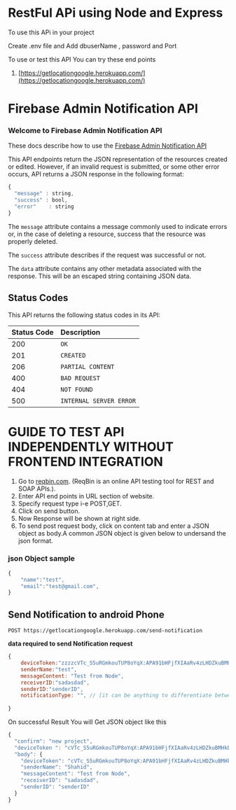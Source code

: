 # RestFul APi using Node and Express


To use this APi in your project

Create .env file and Add dbuserName , password and Port

To use or test this API You can try these end points

1. [https://getlocationgoogle.herokuapp.com/](https://getlocationgoogle.herokuapp.com/)


# Firebase Admin Notification API

### Welcome to Firebase Admin Notification API



These docs describe how to use the [Firebase Admin Notification API](https://getlocationgoogle.herokuapp.com/)

This API endpoints return the JSON representation of the resources created or edited. However, if an invalid request is submitted, or some other error occurs, API returns a JSON response in the following format:

```javascript
{
  "message" : string,
  "success" : bool,
  "error"    : string
}
```

The `message` attribute contains a message commonly used to indicate errors or, in the case of deleting a resource, success that the resource was properly deleted.

The `success` attribute describes if the request was successful or not.

The `data` attribute contains any other metadata associated with the response. This will be an escaped string containing JSON data.

## Status Codes

This API returns the following status codes in its API:

| Status Code | Description             |
| :---------- | :---------------------- |
| 200         | `OK`                    |
| 201         | `CREATED`               |
| 206         | `PARTIAL CONTENT` |
| 400         | `BAD REQUEST`           |
| 404         | `NOT FOUND`             |
| 500         | `INTERNAL SERVER ERROR` |

# GUIDE TO TEST API INDEPENDENTLY WITHOUT FRONTEND INTEGRATION

1. Go to [reqbin.com](https://reqbin.com/). (ReqBin is an online API testing tool for REST and SOAP APIs.).
2. Enter API end points in URL section of website.
3. Specify request type i-e POST,GET.
4. Click on send button.
5. Now Response will be shown at right side.
6. To send post request body, click on content tab and enter a JSON object as body.A common JSON object is given below to undersand the json format.

### json Object sample

```javascript
{
    "name":"test",
    "email":"test@gmail.com",
}
```

## Send Notification to android Phone

```http
POST https://getlocationgoogle.herokuapp.com/send-notification
```
**data required to send Notification request**
```javascript
{
    deviceToken:"zzzzcVTc_S5uRGmkouTUP8oYqX:APA91bHFjfXIAaRv4zLHDZkuBMHkBTIHMQlgLEirbleHrHTyGuvNYggvnf3TGNcbCeTi8fGCj64pCUPbIxIpgPte-MKAVezoPDg3CLzvvXpfCC5nW7uiioqm3iIOa5X1ksCE1OPtHz8h", // token of device 
    senderName:"test",
    messageContent: "Test from Node",
    receiverID:"sadasdad",
    senderID:"senderID",
    notificationType: "", // [it can be anything to differentiate between message notification and alert notfication .. hanfle on device according req]
    
}
```
On successful Result You will Get JSON object like this 
```javascript
{
  "confirm": "new project",
  "deviceToken ": "cVTc_S5uRGmkouTUP8oYqX:APA91bHFjfXIAaRv4zLHDZkuBMHkBTIHMQlgLEirbleHrHTyGuvNYggvnf3TGNcbCeTi8fGCj64pCUPbIxIpgPte-MKAVezoPDg3CLzvvXpfCC5nW7uiioqm3iIOa5X1ksCE1OPtHz8h",
  "body": {
    "deviceToken": "cVTc_S5uRGmkouTUP8oYqX:APA91bHFjfXIAaRv4zLHDZkuBMHkBTIHMQlgLEirbleHrHTyGuvNYggvnf3TGNcbCeTi8fGCj64pCUPbIxIpgPte-MKAVezoPDg3CLzvvXpfCC5nW7uiioqm3iIOa5X1ksCE1OPtHz8h",
    "senderName": "Shahid",
    "messageContent": "Test from Node",
    "receiverID": "sadasdad",
    "senderID": "senderID"
  }
}
